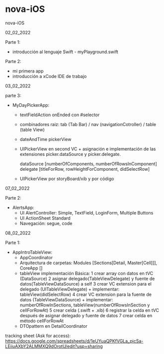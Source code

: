 # nova-iOS
nova-iOS

02_02_2022 

Parte 1: 
  - introducción al lenguaje Swift - myPlayground.swift

Parte 2: 
  - mi primera app
  - introducción a xCode IDE de trabajo

03_02_2022 

parte 3:
  - MyDayPickerApp:
    + textFieldAction onEnded con #selector 
    + combinadores raiz: tab (Tab Bar) / nav (navigationCotroller) / table (table View)
    + dateAndTime pickerView
    + UIPickerView en second VC + asignación e implementación de las extensiones picker.dataSource y picker.delegate.
    
      dataSource [numberOfComponents, numberOfRowsInComponent]
      delegate [titleForRow, rowHeightForComponent, didSelectRow]
      
    + UIPickerView por storyBoard/xib y por código 

07_02_2022

Parte 2:
  - AlertsApp:
    + UI AlertController: Simple, TextField, LoginForm, Multiple Buttons
    + UI ActionSheet Standard
    + Navegación: segue, code

08_02_2022

Parte 1:
- AppIntroTableView:
  + AppCoordinator
  + Arquitectura de carpetas: 
  Modules [Sections[Detail, Master[Cell]]], CoreApp []
  + tableView implementación Básica:
      1 crear array con datos en tVC (DataSource)
      2 asignar delegado(TableViewDelegate) y fuente de datos(TableViewDataSource) a self
      3 crear VC extension para el delegado (UITableViewDelegate) + implementar: tableView(didSelectRow)
      4 crear VC extension para la fuente de datos (TableViewDataSource) + implementar: numberOfRowInSections, tableView(numberOfRowsInSection y cellForRowAt)
      5 crear celda (.swift + .xib)
      6 registrar la celda en tVC después de asignar delegado y fuente de datos
      7 crear celda en método cellForRowAt
  + DTOpattern en DetailCoordinator


tracking sheet (Ask for access): https://docs.google.com/spreadsheets/d/1eUYuaQPKfVGLa_pjcSa-LEiiuAXbY2ALMMXQ9dOrotU/edit?usp=sharing
